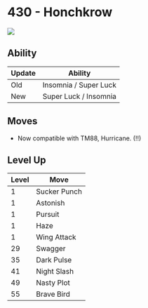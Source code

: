 # 430 - Honchkrow
![][430]

## Ability

Update | Ability
---    | ---
Old    | Insomnia / Super Luck
New    | Super Luck / Insomnia

## Moves

 - Now compatible with TM88, Hurricane. (!!)

## Level Up

Level | Move
---   | ---
  1   | Sucker Punch
  1   | Astonish
  1   | Pursuit
  1   | Haze
  1   | Wing Attack
 29   | Swagger
 35   | Dark Pulse
 41   | Night Slash
 49   | Nasty Plot
 55   | Brave Bird



[430]: /img/pokemon/430.png
